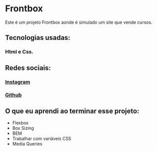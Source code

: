 # Frontbox

Este é um projeto Frontbox aonde é simulado um site que vende cursos.

## Tecnologias usadas:

### **Html** e **Css**.

## Redes sociais:

### [Instagram](https://www.instagram.com/paulopbi_/)

### [Github](https://github.com/Paulpbi)

## O que eu aprendi ao terminar esse projeto:

- Flexbox
- Box Sizing
- BEM
- Trabalhar com variáveis CSS
- Media Queries

